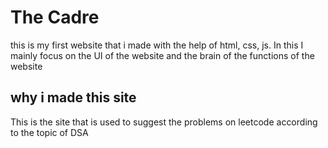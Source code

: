 # The Cadre

this is my first website that i made with the help of html, css, js.
In this I mainly focus on the UI of the website and the brain of the functions of the website


## why i made this site

This is the site that is used to suggest the problems on leetcode according to the topic of DSA